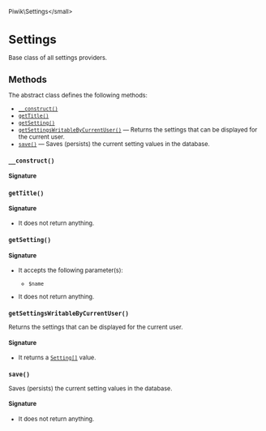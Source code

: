 <small>Piwik\Settings\</small>

Settings
========

Base class of all settings providers.

Methods
-------

The abstract class defines the following methods:

- [`__construct()`](#__construct)
- [`getTitle()`](#gettitle)
- [`getSetting()`](#getsetting)
- [`getSettingsWritableByCurrentUser()`](#getsettingswritablebycurrentuser) &mdash; Returns the settings that can be displayed for the current user.
- [`save()`](#save) &mdash; Saves (persists) the current setting values in the database.

<a name="__construct" id="__construct"></a>
<a name="__construct" id="__construct"></a>
### `__construct()`

#### Signature


<a name="gettitle" id="gettitle"></a>
<a name="getTitle" id="getTitle"></a>
### `getTitle()`

#### Signature

- It does not return anything.

<a name="getsetting" id="getsetting"></a>
<a name="getSetting" id="getSetting"></a>
### `getSetting()`

#### Signature

-  It accepts the following parameter(s):
    - `$name`
      
- It does not return anything.

<a name="getsettingswritablebycurrentuser" id="getsettingswritablebycurrentuser"></a>
<a name="getSettingsWritableByCurrentUser" id="getSettingsWritableByCurrentUser"></a>
### `getSettingsWritableByCurrentUser()`

Returns the settings that can be displayed for the current user.

#### Signature

- It returns a [`Setting[]`](../../Piwik/Settings/Setting.md) value.

<a name="save" id="save"></a>
<a name="save" id="save"></a>
### `save()`

Saves (persists) the current setting values in the database.

#### Signature

- It does not return anything.

